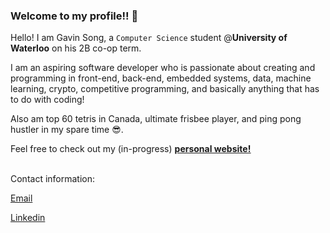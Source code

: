 ### Welcome to my profile!! 👋

Hello! I am Gavin Song, a ```Computer Science``` student @**University of Waterloo** on his 2B co-op term.

I am an aspiring software developer who is passionate about creating and programming in front-end, back-end, embedded systems, data, machine learning, crypto, competitive programming, and basically anything that has to do with coding! 

Also am top 60 tetris in Canada, ultimate frisbee player, and ping pong hustler in my spare time 😎.

Feel free to check out my (in-progress) <a href="https://gavin-st.github.io/personal-website/"><u><b>personal website!</b></u></a><br><br>

Contact information:

<a href="mailto:gavins1237@gmail.com">Email</a> 
  
<a href="https://www.linkedin.com/in/gavin-song/">Linkedin</a> 



